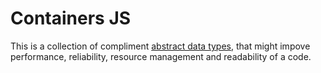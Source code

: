 Containers JS
===

This is a collection of compliment [abstract data types][1], that might impove performance, reliability, resource management and readability of a code.

[1]: <https://en.wikipedia.org/wiki/Container_(abstract_data_type)> "Wikipedia reference for «Container» term as an abstract data type"

